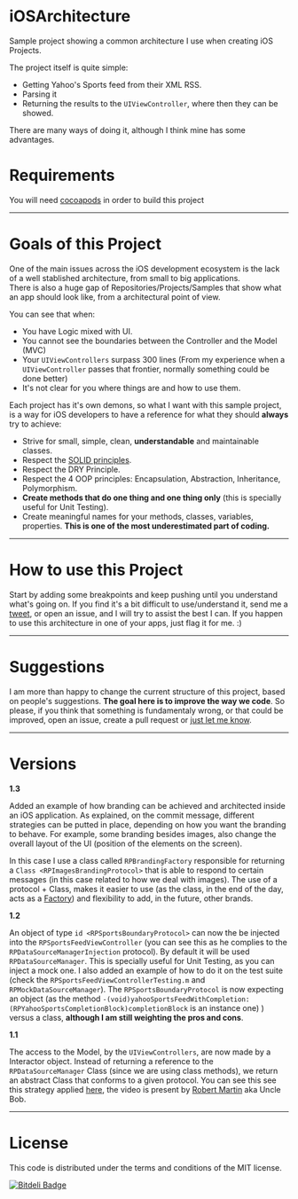 iOSArchitecture
===============

Sample project showing a common architecture I use when creating iOS Projects.

The project itself is quite simple:

* Getting Yahoo's Sports feed from their XML RSS.
* Parsing it
* Returning the results to the `UIViewController`, where then they can be showed.

There are many ways of doing it, although I think mine has some advantages.

Requirements
============

You will need [cocoapods](http://cocoapods.org/) in order to build this project 

------------------------------------
Goals of this Project
====================================

One of the main issues across the iOS development ecosystem is the lack of a well stablished architecture, from small to big applications.  
There is also a huge gap of Repositories/Projects/Samples that show what an app should look like, from a architectural point of view. 

You can see that when:

* You have Logic mixed with UI.
* You cannot see the boundaries between the Controller and the Model (MVC)
* Your `UIViewControllers` surpass 300 lines (From my experience when a `UIViewController` passes that frontier, normally something could be done better)
* It's not clear for you where things are and how to use them.

Each project has it's own demons, so what I want with this sample project, is a way for iOS developers to have a reference for what they should **always** try to achieve:

* Strive for small, simple, clean, **understandable** and maintainable classes.
* Respect the [SOLID principles](http://www.codeproject.com/Articles/60845/The-S-O-L-I-D-Object-Oriented-Programming-OOP-Prin).
* Respect the DRY Principle.
* Respect the 4 OOP principles: Encapsulation, Abstraction, Inheritance, Polymorphism.
* **Create methods that do one thing and one thing only** (this is specially useful for Unit Testing).
* Create meaningful names for your methods, classes, variables, properties. **This is one of the most underestimated part of coding.**

------------------------------------
How to use this Project
====================================

Start by adding some breakpoints and keep pushing until you understand what's going on. If you find it's a bit difficult to use/understand it, send me a [tweet](https://twitter.com/XSody), or open an issue, and I will try to assist the best I can. 
If you happen to use this architecture in one of your apps, just flag it for me. :) 

------------------------------------
Suggestions
====================================

I am more than happy to change the current structure of this project, based on people's suggestions. **The goal here is to improve the way we code**.
So please, if you think that something is fundamentaly wrong, or that could be improved, open an issue, create a pull request or [just let me know](https://twitter.com/XSody).

------------------------------------
Versions
====================================

**1.3**

Added an example of how branding can be achieved and architected inside an iOS application. As explained, on the commit message, different strategies can be putted in place, depending on how you want the branding to behave. For example, some branding besides images, also change the overall layout of the UI (position of the elements on the screen). 

In this case I use a class called `RPBrandingFactory` responsible for returning a `Class <RPImagesBrandingProtocol>` that is able to respond to certain messages (in this case related to how we deal with images). The use of a protocol + Class, makes it easier to use (as the class, in the end of the day, acts as a [Factory](http://en.wikipedia.org/wiki/Factory_method_pattern)) and flexibility to add, in the future, other brands. 

**1.2**

An object of type `id <RPSportsBoundaryProtocol>` can now the be injected into the `RPSportsFeedViewController` (you can see this as he complies to the `RPDataSourceManagerInjection` protocol). By default it will be used `RPDataSourceManager`. This is specially useful for Unit Testing, as you can inject a mock one. I also added an example of how to do it on the test suite (check the `RPSportsFeedViewControllerTesting.m` and `RPMockDataSourceManager`). The `RPSportsBoundaryProtocol` is now expecting an object (as the method `-(void)yahooSportsFeedWithCompletion:(RPYahooSportsCompletionBlock)completionBlock` is an instance one)
) versus a class, **although I am still weighting the pros and cons**.

**1.1**

The access to the Model, by the `UIViewControllers`, are now made by a Interactor object. Instead of returning a reference to the `RPDataSourceManager` Class (since we are using class methods), we return an abstract Class that conforms to a given protocol. You can see this see this strategy applied [here](http://www.confreaks.com/videos/759-rubymidwest2011-keynote-architecture-the-lost-years#!), the video is present by [Robert Martin](http://en.wikipedia.org/wiki/Robert_Cecil_Martin) aka Uncle Bob. 

-------
License
=======

This code is distributed under the terms and conditions of the MIT license. 


[![Bitdeli Badge](https://d2weczhvl823v0.cloudfront.net/RuiAAPeres/iosarchitecture/trend.png)](https://bitdeli.com/free "Bitdeli Badge")

